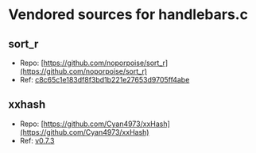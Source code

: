 
# Vendored sources for handlebars.c

## sort_r

* Repo: [https://github.com/noporpoise/sort_r](https://github.com/noporpoise/sort_r)
* Ref: [c8c65c1e183df8f3bd1b221e27653d9705ff4abe](https://github.com/noporpoise/sort_r/commit/c8c65c1e183df8f3bd1b221e27653d9705ff4abe)

## xxhash

* Repo: [https://github.com/Cyan4973/xxHash](https://github.com/Cyan4973/xxHash)
* Ref: [v0.7.3](https://github.com/Cyan4973/xxHash/tree/v0.7.3)
